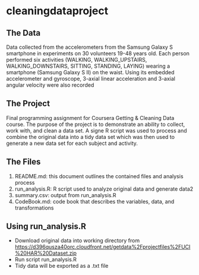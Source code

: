 # cleaningdataproject

## The Data
Data collected from the accelerometers from the Samsung Galaxy S smartphone in experiments on 30 volunteers 19-48 years old. Each person performed six activities (WALKING, WALKING_UPSTAIRS, WALKING_DOWNSTAIRS, SITTING, STANDING, LAYING) wearing a smartphone (Samsung Galaxy S II) on the waist. Using its embedded accelerometer and gyroscope, 3-axial linear acceleration and 3-axial angular velocity were also recorded

## The Project
Final programming assignment for Coursera Getting & Cleaning Data course. The purpose of the project is to demonstrate an ability to collect, work with, and clean a data set. A signe R script was used to process and combine the original data into a tidy data set which was then used to generate a new data set for each subject and activity.

## The Files
1. README.md: this document outlines the contained files and analysis process
2. run_analysis.R: R script used to analyze original data and generate data2
3. summary.csv: output from run_analysis.R 
4. CodeBook.md: code book that describes the variables,  data, and transformations 

## Using run_analysis.R
- Download original data into working directory from https://d396qusza40orc.cloudfront.net/getdata%2Fprojectfiles%2FUCI%20HAR%20Dataset.zip
- Run script run_analysis.R
- Tidy data will be exported as a .txt file
